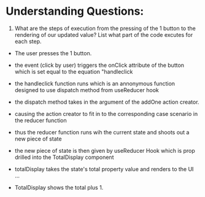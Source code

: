 # Understanding Questions:
1. What are the steps of execution from the pressing of the 1 button to the rendering of our updated value? List what part of the code excutes for each step.
* The user presses the 1 button.
* the event (click by user) triggers the onClick attribute of the button which is set equal to the equation "handleclick
* the handleclick function runs which is an annonymous function designed to use dispatch method from useReducer hook
* the dispatch method takes in the argument of the addOne action creator.
* causing the action creator to  fit in to the corresponding case scenario in the reducer function 
* thus the reducer function runs wih the current state and shoots out a new piece of state
* the new piece of state is then given by useReducer Hook which is prop drilled into the TotalDisplay component
* totalDisplay takes the state's total property value and renders to the UI
...

* TotalDisplay shows the total plus 1.
